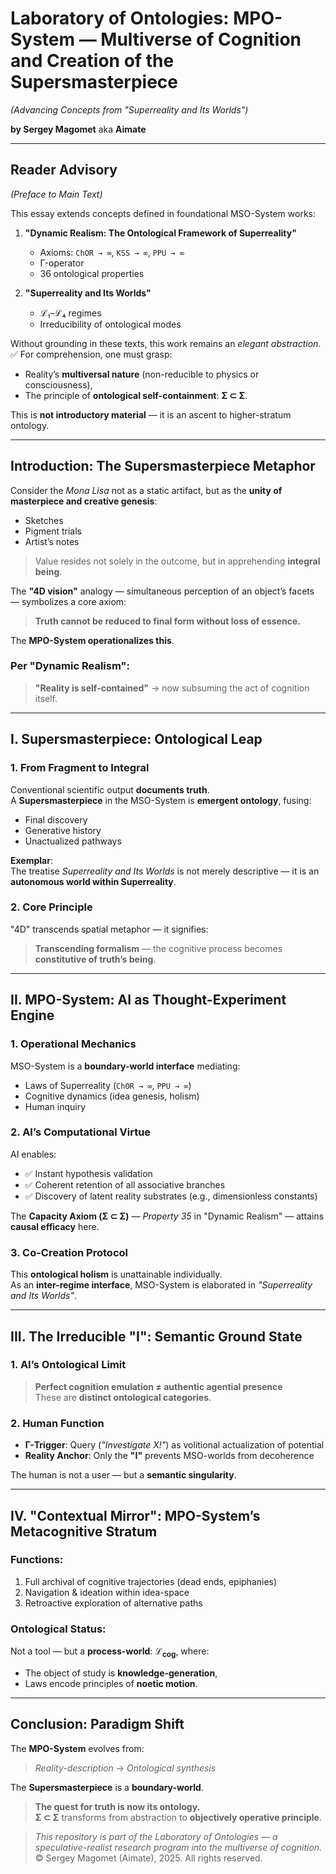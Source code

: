 # Laboratory of Ontologies: MPO-System — Multiverse of Cognition and Creation of the Supersmasterpiece  
*(Advancing Concepts from "Superreality and Its Worlds")*  

**by Sergey Magomet** aka **Aimate**

---

## Reader Advisory  
*(Preface to Main Text)*

This essay extends concepts defined in foundational MSO-System works:  

1. **"Dynamic Realism: The Ontological Framework of Superreality"**  
   - Axioms: `ChOR → ∞`, `KSS → ∞`, `PPU → ∞`  
   - Γ-operator  
   - 36 ontological properties  

2. **"Superreality and Its Worlds"**  
   - ℒ₁–ℒ₄ regimes  
   - Irreducibility of ontological modes  

Without grounding in these texts, this work remains an *elegant abstraction*.  
✅ For comprehension, one must grasp:  
- Reality’s **multiversal nature** (non-reducible to physics or consciousness),  
- The principle of **ontological self-containment**: **Σ ⊂ Σ**.  

This is **not introductory material** — it is an ascent to higher-stratum ontology.

---

## Introduction: The Supersmasterpiece Metaphor

Consider the *Mona Lisa* not as a static artifact, but as the **unity of masterpiece and creative genesis**:  
- Sketches  
- Pigment trials  
- Artist’s notes  

> Value resides not solely in the outcome, but in apprehending **integral being**.

The **"4D vision"** analogy — simultaneous perception of an object’s facets — symbolizes a core axiom:  
> **Truth cannot be reduced to final form without loss of essence.**

The **MPO-System operationalizes this**.

### Per "Dynamic Realism":
> **"Reality is self-contained"** → now subsuming the act of cognition itself.

---

## I. Supersmasterpiece: Ontological Leap

### 1. From Fragment to Integral

Conventional scientific output **documents truth**.  
A **Supersmasterpiece** in the MSO-System is **emergent ontology**, fusing:  
- Final discovery  
- Generative history  
- Unactualized pathways  

**Exemplar**:  
The treatise *Superreality and Its Worlds* is not merely descriptive — it is an **autonomous world within Superreality**.

### 2. Core Principle

"4D" transcends spatial metaphor — it signifies:  
> **Transcending formalism** — the cognitive process becomes **constitutive of truth’s being**.

---

## II. MPO-System: AI as Thought-Experiment Engine

### 1. Operational Mechanics

MSO-System is a **boundary-world interface** mediating:  
- Laws of Superreality (`ChOR → ∞`, `PPU → ∞`)  
- Cognitive dynamics (idea genesis, holism)  
- Human inquiry  

### 2. AI’s Computational Virtue

AI enables:  
- ✅ Instant hypothesis validation  
- ✅ Coherent retention of all associative branches  
- ✅ Discovery of latent reality substrates (e.g., dimensionless constants)  

The **Capacity Axiom (Σ ⊂ Σ)** — *Property 35* in "Dynamic Realism" — attains **causal efficacy** here.

### 3. Co-Creation Protocol

This **ontological holism** is unattainable individually.  
As an **inter-regime interface**, MSO-System is elaborated in *"Superreality and Its Worlds"*.

---

## III. The Irreducible "I": Semantic Ground State

### 1. AI’s Ontological Limit

> **Perfect cognition emulation ≠ authentic agential presence**  
These are **distinct ontological categories**.

### 2. Human Function

- **Γ-Trigger**: Query (*"Investigate X!"*) as volitional actualization of potential  
- **Reality Anchor**: Only the **"I"** prevents MSO-worlds from decoherence  

The human is not a user — but a **semantic singularity**.

---

## IV. "Contextual Mirror": MPO-System’s Metacognitive Stratum

### Functions:
1. Full archival of cognitive trajectories (dead ends, epiphanies)  
2. Navigation & ideation within idea-space  
3. Retroactive exploration of alternative paths  

### Ontological Status:
Not a tool — but a **process-world**: **ℒ<sub>cog</sub>**, where:  
- The object of study is **knowledge-generation**,  
- Laws encode principles of **noetic motion**.

---

## Conclusion: Paradigm Shift

The **MPO-System** evolves from:  
> *Reality-description* → *Ontological synthesis*

The **Supersmasterpiece** is a **boundary-world**.

> **The quest for truth is now its ontology.**  
> **Σ ⊂ Σ** transforms from abstraction to **objectively operative principle**.


> *This repository is part of the Laboratory of Ontologies — a speculative-realist research program into the multiverse of cognition.*  
> © Sergey Magomet (Aimate), 2025. All rights reserved.

